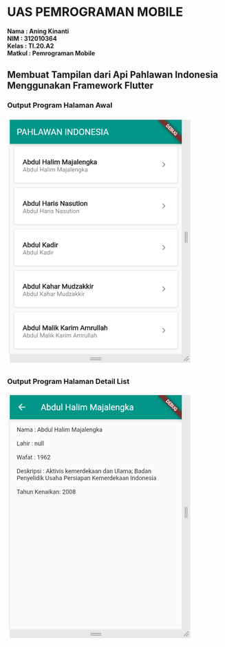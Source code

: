 # UAS PEMROGRAMAN MOBILE

**Nama    : Aning Kinanti** <br>
**NIM     : 312010364** <br>
**Kelas   : TI.20.A2** <br>
**Matkul  : Pemrograman Mobile** <br>

## Membuat Tampilan dari Api Pahlawan Indonesia Menggunakan Framework Flutter

### Output Program Halaman Awal
![Gambar 1](screenshot/1.PNG) <br>

### Output Program Halaman Detail List
![Gambar 1](screenshot/2.PNG) <br>